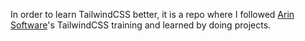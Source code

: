 In order to learn TailwindCSS better, it is a repo where I followed [Arin Software](https://www.youtube.com/playlist?list=PL-Hkw4CrSVq-Oc898YeSkcHTAAS2K2S3f)'s TailwindCSS training and learned by doing projects.